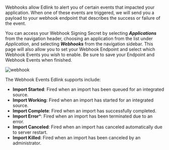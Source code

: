 Webhooks allow Edlink to alert you of certain events that impacted your application. When one of these events are triggered, we will send you a payload to your webhook endpoint that describes the success or failure of the event.

You can access your Webhook Signing Secret by selecting ***Applications*** from the navigation header, choosing an application from the list under *Application*, and selecting ***Webhooks*** from the navigation sidebar. This page will also allow you to set your Webhook Endpoint and select which Webhook Events you wish to enable. Be sure to save your Endpoint and Webhook Events when finished.

![webhook](https://edlink.github.io/docs/media/dashboard/dev/webhooks.jpg)

The Webhook Events Edlink supports include:

- **Import Started**: Fired when an import has been queued for an integrated source.
- **Import Working**: Fired when an import has started for an integrated source.
- **Import Complete**: Fired when an import has successfully completed.
- **Import Error***: Fired when an import has been terminated due to an error.
- **Import Canceled**: Fired when an import has canceled automatically due to server restart.
- **Import Killed**: Fired when an import has been canceled by an administrator.
